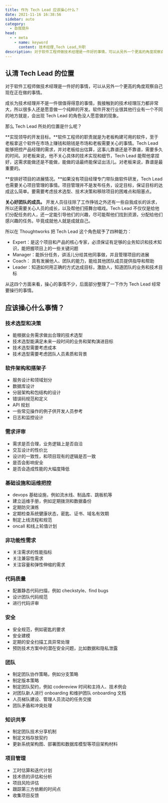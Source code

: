 ```yaml
---
title: 作为 Tech Lead 应该操心什么？
date: 2021-11-16 16:38:56
sidebar: auto
category: 
  - 自我提升
head:
  - - meta
    - name: keyword
      content: 技术经理,Tech Lead,升职
description: 对于软件工程师做技术经理是一件好的事情，可以从另外一个更高的角度观察自己现在正在做的事情。
---
```


## 认清 Tech Lead 的位置

对于软件工程师做技术经理是一件好的事情，可以从另外一个更高的角度观察自己现在正在做的事情。

成长为技术经理并不是一件很值得得意的事情，我接触到的技术经理压力都非常大，所以很多人还是愿意做一个纯粹的开发。软件开发行业很其他行业有一个不同的地方就是，会出现 Tech Lead 的角色没人愿意做的现象。

那么 Tech Lead 所处的位置是什么呢？

**实现领导的开发目标。**软件工程师的职责就是为老板构建可用的软件，至于老板拿这个软件在市场上赚钱和赔钱是市场和老板需要关心的事情。Tech Lead 能够把控产品经理的需求，并对老板给出估算，这事儿靠谱还是不靠谱，需要多久的时间。对老板来说，他不关心具体的技术实现和细节，Tech Lead 能帮他拿捏好，这需求能做还是不能做，能做的话最终能保证出活儿。对老板来说，靠谱是最重要的。

**安排好项目的进展情况。**如果没有项目经理专门带队做软件研发，Tech Lead 也需要关心项目管理的事情。项目管理并不是发布任务，设定目标，保证目标的达成这么简单。要需要考虑技术选型、技术决策和移除项目的困难点和阻塞点。

**关心好团队的成员。** 开发人员往往除了工作挣钱之外还有一些自我成长的诉求，所以还需要关心人员的成长，以及帮他们搭舞台唱戏。Tech Lead 不仅仅是给他们分配任务的人，还一定能引导他们的兴趣，尽可能帮他们找到资源，分配给他们感兴趣的任务。毕竟成就他人就是成就自己。



所以在 Thoughtworks 把 Tech Lead 这个角色赋予了四种能力：

- Expert：是这个项目和产品的核心专家，必须保证有足够的业务知识和技术知识，能把握项目上的一些关键问题
- Manager：能拆分任务，讲活儿分给其他同事做，并且管理项目的进展
- Coach： 具有发展他人、团队的能力，能给其他团队成员提供指导和帮助
- Leader：知道如何用正确的方式达成目标，激励人，知道团队的业务和技术目标



从这四个方面来看，操心的事情不少，后面部分整理了一下作为 Tech Lead 经常要操行的事情。



## 应该操心什么事情？

### 技术选型和决策

- 能根据业务需求做出合理的技术选型
- 技术选型能满足未来一段时间的业务和架构演进目标
- 技术选型需要考虑成本
- 技术选型需要考虑团队人员素质和背景

### 软件架构和搭架子

- 服务设计和领域划分
- 数据库设计
- 分层架构和包结构的设计
- 错误码规范和定义
- API 规划
- 一些常见操作的例子供开发人员参考
- 日志和监控设计

### 需求评审

- 需求是否合理，业务逻辑上是否自洽
- 交互设计的性价比
- 设计的一致性，和项目现有的逻辑是否一致
- 是否会影响安全
- 是否会造成性能的大幅度降低

### 基础设施和运维把控

- devops 基础设施，例如流水线、制品库、跳板机等
- 建立运维手册，例如定期拨测和数据备份
- 定期防灾演练
- 定期检查系统健康状态，密匙、证书、域名有效期
- 制定上线流程和规范
- oncall 和线上轮值计划

### 非功能性需求

- 关注需求的性能指标
- 关注兼容性需求
- 关注容量和弹性伸缩的需求

### 代码质量

- 配置静态代码扫描，例如 checkstyle、find bugs
- 设计团队代码规范
- 进行代码评审

### 安全

- 安全规范，例如密匙的要求
- 安全建模
- 定期的安全扫描工具异常处理
- 预防技术方案中的潜在安全问题，比如数据和隐私泄露

### 团队

- 制定团队协作策略，例如分支策略
- 制定版本策略
- 制定团队契约，例如 codereview 时间和主持人、技术例会
- 对团队新人进行 onboarding 和维护团队 onboarding 文档
- 人员梯队建设、管理人员流动的任务交接
- 团队矛盾和冲突处理

### 知识共享

- 制定团队技术分享机制
- 制定文档存放契约
- 更新系统架构图、部署图和数据库模型等项目架构材料

### 项目管理

- 工时估算和迭代计划
- 技术债的评估和分析
- 项目风险评估
- 跟踪第三方依赖的时间点
- 收集项目反馈











